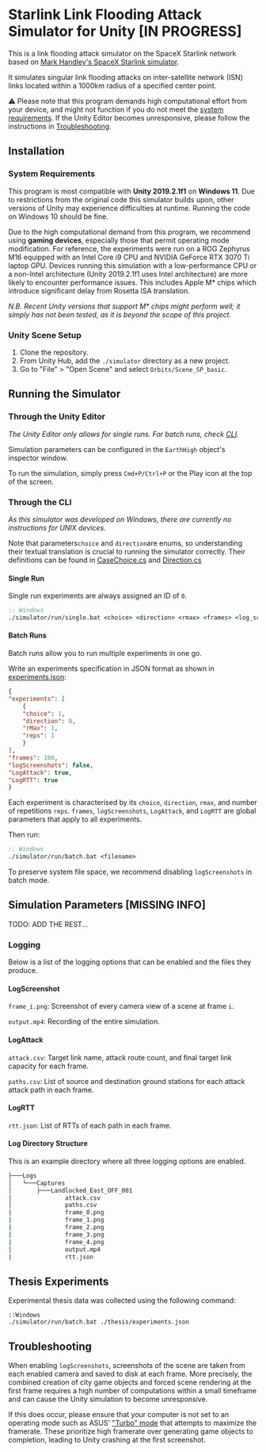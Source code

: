 # Starlink Link Flooding Attack Simulator for Unity [IN PROGRESS]
This is a link flooding attack simulator on the SpaceX Starlink network based on [Mark Handley's SpaceX Starlink simulator](https://github.com/mhandley/Starlink0031).

It simulates singular link flooding attacks on inter-satellite network (ISN) links located within a 1000km radius of a specified center point.

⚠️ Please note that this program demands high computational effort from your device, and might not function if you do not meet the [system requirements](#system-requirements). 
If the Unity Editor becomes unresponsive, please follow the instructions in [Troubleshooting](#troubleshooting).

## Installation

### System Requirements
This program is most compatible with **Unity 2019.2.1f1** on **Windows 11**.
Due to restrictions from the original code this simulator builds upon, other versions of Unity may experience difficulties at runtime.
Running the code on Windows 10 should be fine.

Due to the high computational demand from this program, we recommend using **gaming devices**, especially those that permit operating mode modification.
For reference, the experiments were run on a ROG Zephyrus M16 equipped with an Intel Core i9 CPU and NVIDIA GeForce RTX 3070 Ti laptop GPU.
Devices running this simulation with a low-performance CPU or a non-Intel architecture (Unity 2019.2.1f1 uses Intel architecture) are more likely to encounter performance issues. 
This includes Apple M* chips which introduce significant delay from Rosetta ISA translation.

_N.B. Recent Unity versions that support M* chips might perform well;
    it simply has not been tested, as it is beyond the scope of this project._


### Unity Scene Setup
1. Clone the repository.
2. From Unity Hub, add the `./simulator` directory as a new project.
3. Go to "File" > "Open Scene" and select `Orbits/Scene_SP_basic`.

## Running the Simulator

### Through the Unity Editor
_The Unity Editor only allows for single runs. For batch runs, check [CLI](###cli)._

Simulation parameters can be configured in the `EarthHigh` object's inspector window.

To run the simulation, simply press `Cmd+P/Ctrl+P` or the Play icon at the top of the screen.

### Through the CLI
_As this simulator was developed on Windows, there are currently no instructions for UNIX devices._

Note that parameters`choice` and `direction`are enums, so understanding their textual translation is crucial to running the simulator correctly. 
Their definitions can be found in [CaseChoice.cs](https://github.com/Foalfloater66/starlink-fyp/blob/main/Assets/Attack/Cases/CaseChoice.cs) and [Direction.cs](https://github.com/Foalfloater66/starlink-fyp/blob/main/Assets/Attack/Cases/Direction.cs)

#### Single Run
Single run experiments are always assigned an ID of `0`.
```bat
:: Windows
./simulator/run/single.bat <choice> <direction> <rmax> <frames> <log_screenshots> <log_attack> <log_rtt>
```

#### Batch Runs
Batch runs allow you to run multiple experiments in one go.

Write an experiments specification in JSON format as shown in [experiments.json](https://github.com/Foalfloater66/starlink-fyp/blob/main/experiments.json):
```json
{
"experiments": [
    {
    "choice": 1,
    "direction": 0,
    "rMax": 1,
    "reps": 1
    }
],
"frames": 100,
"logScreenshots": false,
"LogAttack": true,
"LogRTT": true
}
```
Each experiment is characterised by its `choice`, `direction`, `rmax`, and number of repetitions `reps`. 
`frames`, `logScreenshots`, `LogAttack`, and `LogRTT` are global parameters that apply to all experiments.


Then run:
```bat
:: Windows
./simulator/run/batch.bat <filename>
```
To preserve system file space, we recommend disabling `logScreenshots` in batch mode.

## Simulation Parameters [MISSING INFO]

TODO: ADD THE REST...
### Logging
Below is a list of the logging options that can be enabled and the files they produce.

#### LogScreenshot
`frame_i.png`: Screenshot of every camera view of a scene at frame `i`.

`output.mp4`: Recording of the entire simulation.

#### LogAttack
`attack.csv`: Target link name, attack route count, and final target link capacity for each frame.

`paths.csv`: List of source and destination ground stations for each attack attack path in each frame.

#### LogRTT
`rtt.json`: List of RTTs of each path in each frame.

#### Log Directory Structure
This is an example directory where all three logging options are enabled.
```bash
├───Logs
│   └───Captures
│       ├───Landlocked_East_OFF_001
|               attack.csv      
│               paths.csv      
|               frame_0.png
|               frame_1.png     
|               frame_2.png
|               frame_3.png
|               frame_4.png
│               output.mp4
|               rtt.json
```

## Thesis Experiments
Experimental thesis data was collected using the following command:
```batch
::Windows
./simulator/run/batch.bat ./thesis/experiments.json
```

## Troubleshooting
When enabling `logScreenshots`, screenshots of the scene are taken from each enabled camera and saved to disk at each frame. 
More precisely, the combined creation of city game objects and forced scene rendering at the first frame requires a high number of computations within a small timeframe and can cause the Unity simulation to become unresponsive.

If this does occur, please ensure that your computer is not set to an operating mode such as ASUS' ["Turbo" mode](https://rog.asus.com/articles/guides/armoury-crate-performance-modes-explained-silent-vs-performance-vs-turbo-vs-windows/) that attempts to maximize the framerate.
These prioritize high framerate over generating game objects to completion, leading to Unity crashing at the first screenshot.
